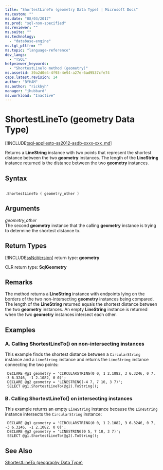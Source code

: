 ```yaml
---
title: "ShortestLineTo (geometry Data Type) | Microsoft Docs"
ms.custom: ""
ms.date: "08/03/2017"
ms.prod: "sql-non-specified"
ms.reviewer: ""
ms.suite: ""
ms.technology: 
  - "database-engine"
ms.tgt_pltfrm: ""
ms.topic: "language-reference"
dev_langs: 
  - "TSQL"
helpviewer_keywords: 
  - "ShortestLineTo method (geometry)"
ms.assetid: 39a2d0e4-4f93-4e94-a27e-6ad9537cfe74
caps.latest.revision: 14
author: "BYHAM"
ms.author: "rickbyh"
manager: "jhubbard"
ms.workload: "Inactive"
---
```

# ShortestLineTo (geometry Data Type)
[!INCLUDE[tsql-appliesto-ss2012-asdb-xxxx-xxx_md](../../includes/tsql-appliesto-ss2012-asdb-xxxx-xxx-md.md)]

Returns a **LineString** instance with two points that represent the shortest distance between the two **geometry** instances. The length of the **LineString** instance returned is the distance between the two **geometry** instances.
  
## Syntax  
  
```  
  
.ShortestLineTo ( geometry_other )  
```  
  
## Arguments  
 *geometry_other*  
 The second **geometry** instance that the calling **geometry** instance is trying to determine the shortest distance to.  
  
## Return Types  
 [!INCLUDE[ssNoVersion](../../includes/ssnoversion-md.md)] return type: **geometry**  
  
 CLR return type: **SqlGeometry**  
  
## Remarks  
 The method returns a **LineString** instance with endpoints lying on the borders of the two non-intersecting **geometry** instances being compared. The length of the **LineString** returned equals the shortest distance between the two **geometry** instances. An empty **LineString** instance is returned when the two **geometry** instances intersect each other.  
  
## Examples  
  
### A. Calling ShortestLineTo() on non-intersecting instances  
 This example finds the shortest distance between a `CircularString` instance and a `LineString` instance and returns the `LineString` instance connecting the two points:  
  
```
 DECLARE @g1 geometry = 'CIRCULARSTRING(0 0, 1 2.1082, 3 6.3246, 0 7, -3 6.3246, -1 2.1082, 0 0)';  
 DECLARE @g2 geometry = 'LINESTRING(-4 7, 7 10, 3 7)';  
 SELECT @g1.ShortestLineTo(@g2).ToString();
 ```  
  
### B. Calling ShortestLineTo() on intersecting instances  
 This example returns an empty `LineString` instance because the `LineString` instance intersects the `CircularString` instance:  
  
```
 DECLARE @g1 geometry = 'CIRCULARSTRING(0 0, 1 2.1082, 3 6.3246, 0 7, -3 6.3246, -1 2.1082, 0 0)';  
 DECLARE @g2 geometry = 'LINESTRING(0 5, 7 10, 3 7)';  
 SELECT @g1.ShortestLineTo(@g2).ToString();
 ```  
  
## See Also  
 [ShortestLineTo &#40;geography Data Type&#41;](../../t-sql/spatial-geography/shortestlineto-geography-data-type.md)  
  
  

